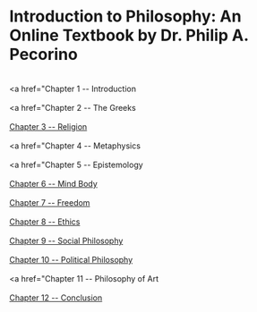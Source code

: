 # Introduction to Philosophy: An Online Textbook by Dr. Philip A. Pecorino

<br><a href="Chapter 1 -- Introduction</a></br>
<br><a href="Chapter 2 -- The Greeks</a></br>
<br><a href="https://robinson-philo.github.io/Chapter-3-Religion/Chapter%203%20Religion/CONTENTS.htm">Chapter 3 -- Religion </a></br>
<br><a href="Chapter 4 -- Metaphysics </a></br>
<br><a href="Chapter 5 -- Epistemology</a></br>
<br><a href="https://robinson-philo.github.io/Chapter-6-Mind-Body/Chapter%206%20Mind-Body/OVERVIEW.htm">Chapter 6 -- Mind Body </a></br>
<br><a href="https://robinson-philo.github.io/Chapter-7-Freedom/Chapter%207%20Freedom/CONTENTS.htm">Chapter 7 -- Freedom </a></br>
<br><a href="https://robinson-philo.github.io/Chapter-8-Ethics/Chapter%208%20Ethics/OVERVIEW.htm">Chapter 8 -- Ethics </a></br>
<br><a href="https://robinson-philo.github.io/Chapter-9-Social-Philosophy/Chapter%209%20Social%20Philosophy/Social_Philosophy.htm">Chapter 9 -- Social Philosophy</a></br>
<br><a href="https://robinson-philo.github.io/Chapter-10-Political-Philosophy/Chapter%2010%20Political%20Philosophy/Political_Philosophy.htm">Chapter 10 -- Political Philosophy</a></br>
<br><a href="Chapter 11 -- Philosophy of Art</a></br>
<br><a href="https://robinson-philo.github.io/Chapter-12-Conclusion/Chapter%2012Conclusion/CONTENTS.htm">Chapter 12 -- Conclusion</a></br>
